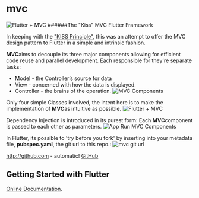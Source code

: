 # mvc
![Flutter + MVC](https://i.imgur.com/MdZJpMi.png)
######The "Kiss" MVC Flutter Framework

In keeping with the ["KISS Principle"](https://en.wikipedia.org/wiki/KISS_principle), this was an attempt
to offer the MVC design pattern to Flutter in a simple 
and intrinsic fashion.

**MVC**aims to decouple its three major components allowing
for efficient code reuse and parallel development. Each responsible
for they're separate tasks:

* Model - the Controller’s source for data
* View - concerned with how the data is displayed.
* Controller - the brains of the operation.
![MVC Components](https://i.imgur.com/r4C1y28.png)

Only four simple Classes involved, the intent here is 
to make the implementation of **MVC**as intuitive as possible.
![Flutter + MVC](https://i.imgur.com/MdZJpMi.png)

Dependency Injection is introduced in its purest form:
Each **MVC**component is passed to each other as parameters.
![App Run MVC Components](https://i.imgur.com/HsTWQmS.png)










In Flutter, its possible to 'try before you fork' by inserting
into your metadata file, **pubspec.yaml**, the git url to this repo.:
![mvc git url](https://i.imgur.com/gIc1ejh.png)


http://github.com - automatic!
[GitHub](http://github.com)

 ## Getting Started with Flutter

[Online Documentation](https://flutter.io/).